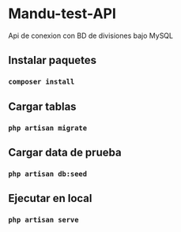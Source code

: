 # Mandu-test-API
Api de conexion con BD de divisiones bajo MySQL

## Instalar paquetes
### `composer install`

## Cargar tablas
### `php artisan migrate`

## Cargar data de prueba
### `php artisan db:seed`

## Ejecutar en local
### `php artisan serve`
